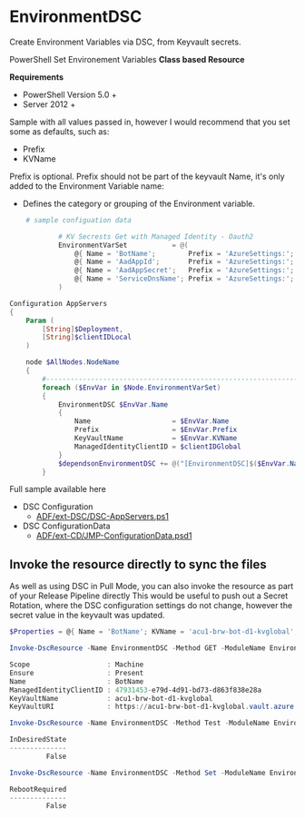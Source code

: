 # EnvironmentDSC
Create Environment Variables via DSC, from Keyvault secrets.

PowerShell Set Environement Variables __Class based Resource__

__Requirements__
* PowerShell Version 5.0 +
* Server 2012 +

Sample with all values passed in, however I would recommend that you set some as defaults, such as:
- Prefix
- KVName

Prefix is optional.
Prefix should not be part of the keyvault Name, it's only added to the Environment Variable name:
- Defines the category or grouping of the Environment variable.

```powershell
    # sample configuation data

            # KV Secrests Get with Managed Identity - Oauth2
            EnvironmentVarSet           = @(
                @{ Name = 'BotName';        Prefix = 'AzureSettings:'; KVName = 'kvglobal'},
                @{ Name = 'AadAppId';       Prefix = 'AzureSettings:'; KVName = 'kvglobal'},
                @{ Name = 'AadAppSecret';   Prefix = 'AzureSettings:'; KVName = 'kvglobal'},
                @{ Name = 'ServiceDnsName'; Prefix = 'AzureSettings:'; KVName = 'kvglobal'}
            )
```


```powershell
Configuration AppServers
{
    Param (
        [String]$Deployment,
        [String]$clientIDLocal
    )

    node $AllNodes.NodeName
    {
        #-------------------------------------------------------------------
        foreach ($EnvVar in $Node.EnvironmentVarSet)
        {
            EnvironmentDSC $EnvVar.Name
            {
                Name                    = $EnvVar.Name
                Prefix                  = $EnvVar.Prefix
                KeyVaultName            = $EnvVar.KVName
                ManagedIdentityClientID = $clientIDGlobal
            }
            $dependsonEnvironmentDSC += @("[EnvironmentDSC]$($EnvVar.Name)")
        }
```

Full sample available here

- DSC Configuration
    - [ADF/ext-DSC/DSC-AppServers.ps1](https://github.com/brwilkinson/AzureDeploymentFramework/blob/main/ADF/ext-DSC/DSC-AppServers.ps1#L448)
- DSC ConfigurationData
    - [ADF/ext-CD/JMP-ConfigurationData.psd1](https://github.com/brwilkinson/AzureDeploymentFramework/blob/main/ADF/ext-CD/API-ConfigurationData.psd1#L182)

## Invoke the resource directly to sync the files

As well as using DSC in Pull Mode, you can also invoke the resource as part of your Release Pipeline directly
This would be useful to push out a Secret Rotation, where the DSC configuration settings do not change,
however the secret value in the keyvault was updated.

```powershell
$Properties = @{ Name = 'BotName'; KVName = 'acu1-brw-bot-d1-kvglobal'; ManagedIdentityClientID = '47931453-e79d-4d91-bd73-d863f838e28a'}

Invoke-DscResource -Name EnvironmentDSC -Method GET -ModuleName EnvironmentDSC -Property $Properties

Scope                   : Machine
Ensure                  : Present
Name                    : BotName
ManagedIdentityClientID : 47931453-e79d-4d91-bd73-d863f838e28a
KeyVaultName            : acu1-brw-bot-d1-kvglobal
KeyVaultURI             : https://acu1-brw-bot-d1-kvglobal.vault.azure.net

Invoke-DscResource -Name EnvironmentDSC -Method Test -ModuleName EnvironmentDSC -Property $Properties

InDesiredState
--------------
         False

Invoke-DscResource -Name EnvironmentDSC -Method Set -ModuleName EnvironmentDSC -Property $Properties

RebootRequired
--------------
         False
```